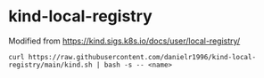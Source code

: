# kind-local-registry

Modified from https://kind.sigs.k8s.io/docs/user/local-registry/
```
curl https://raw.githubusercontent.com/danielr1996/kind-local-registry/main/kind.sh | bash -s -- <name>
```
